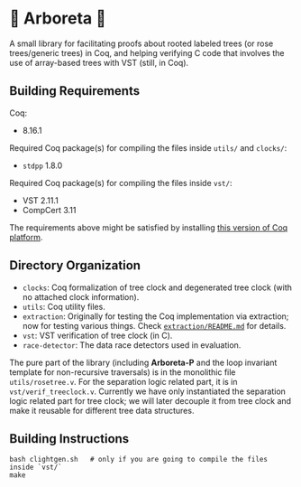 # 🌲 Arboreta 🌲

A small library for facilitating proofs about rooted labeled trees (or rose trees/generic trees) in Coq, and helping verifying C code that involves the use of array-based trees with VST (still, in Coq). 

## Building Requirements

Coq:
- 8.16.1

Required Coq package(s) for compiling the files inside `utils/` and `clocks/`:
- `stdpp` 1.8.0

Required Coq package(s) for compiling the files inside `vst/`:
- VST 2.11.1
- CompCert 3.11

The requirements above might be satisfied by installing [this version of Coq platform](https://github.com/coq/platform/blob/main/doc/README~8.16~2022.09.md). 

## Directory Organization

- `clocks`: Coq formalization of tree clock and degenerated tree clock (with no attached clock information). 
- `utils`: Coq utility files. 
- `extraction`: Originally for testing the Coq implementation via extraction; now for testing various things. Check [`extraction/README.md`](extraction/README.md) for details. 
- `vst`: VST verification of tree clock (in C). 
- `race-detector`: The data race detectors used in evaluation. 

The pure part of the library (including **Arboreta-P** and the loop invariant template for non-recursive traversals) is in the monolithic file `utils/rosetree.v`. For the separation logic related part, it is in `vst/verif_treeclock.v`. Currently we have only instantiated the separation logic related part for tree clock; we will later decouple it from tree clock and make it reusable for different tree data structures. 

## Building Instructions

```shell
bash clightgen.sh   # only if you are going to compile the files inside `vst/`
make
```
